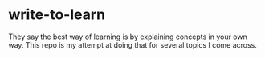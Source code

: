 # write-to-learn
They say the best way of learning is by explaining concepts in your own way. This repo is my attempt at doing that for several topics I come across.
